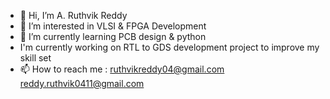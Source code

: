- 👋 Hi, I’m A. Ruthvik Reddy
- 👀 I’m interested in VLSI & FPGA Development
- 🌱 I’m currently learning PCB design & python
-    I'm currently working on RTL to GDS development project to improve my skill set 
- 📫 How to reach me : ruthvikreddy04@gmail.com
reddy.ruthvik0411@gmail.com

<!---
Ruthvik-reddy-A/Ruthvik-reddy-A is a ✨ special ✨ repository because its `README.md` (this file) appears on your GitHub profile.
You can click the Preview link to take a look at your changes.
--->
